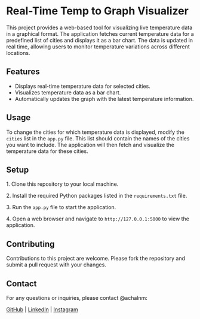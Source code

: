 <!DOCTYPE html>
<html lang="en">
<head>
    <meta charset="UTF-8">
    <meta name="viewport" content="width=device-width, initial-scale=1.0">
</head>
<body>
    <h1>Real-Time Temp to Graph Visualizer</h1>
    <p>This project provides a web-based tool for visualizing live temperature data in a graphical format. The application fetches current temperature data for a predefined list of cities and displays it as a bar chart. The data is updated in real time, allowing users to monitor temperature variations across different locations.</p>
    <h2>Features</h2>
    <ul>
        <li>Displays real-time temperature data for selected cities.</li>
        <li>Visualizes temperature data as a bar chart.</li>
        <li>Automatically updates the graph with the latest temperature information.</li>
    </ul>
    <h2>Usage</h2>
    <p>To change the cities for which temperature data is displayed, modify the <code>cities</code> list in the <code>app.py</code> file. This list should contain the names of the cities you want to include. The application will then fetch and visualize the temperature data for these cities.</p>
    <h2>Setup</h2>
    <p>1. Clone this repository to your local machine.</p>
    <p>2. Install the required Python packages listed in the <code>requirements.txt</code> file.</p>
    <p>3. Run the <code>app.py</code> file to start the application.</p>
    <p>4. Open a web browser and navigate to <code>http://127.0.0.1:5000</code> to view the application.</p>
    <h2>Contributing</h2>
    <p>Contributions to this project are welcome. Please fork the repository and submit a pull request with your changes.</p>
    <h2>Contact</h2>
    <p>For any questions or inquiries, please contact @achalnm:</p>
    <p>
        <a href="https://github.com/achalnm" target="_blank">GitHub</a> |
        <a href="https://www.linkedin.com/in/achal-n-35153821b/" target="_blank">LinkedIn</a> |
        <a href="https://instagram.com/achal_n26" target="_blank">Instagram</a>
    </p>
</body>
</html>

